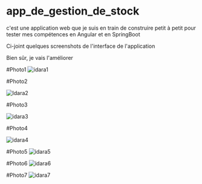 # app_de_gestion_de_stock
c'est une application web que je suis en train de construire petit à petit pour tester mes compétences en Angular et en SpringBoot

Ci-joint quelques screenshots de l'interface de l'application

Bien sûr, je vais l'améliorer

#Photo1
![idara1](https://github.com/IrouKaizen/app_de_gestion_de_stock/assets/122926735/a1c91388-2b3a-41c7-bcca-ecafb4eeefb2)

#Photo2

![Idara2](https://github.com/IrouKaizen/app_de_gestion_de_stock/assets/122926735/9748e15e-330d-4935-aa06-1450f7d4d3a4)

#Photo3


![idara3](https://github.com/IrouKaizen/app_de_gestion_de_stock/assets/122926735/2bd88a38-e788-4d46-90a0-2d49576ead73)

#Photo4

![idara4](https://github.com/IrouKaizen/app_de_gestion_de_stock/assets/122926735/ea73a54d-b184-44a1-96eb-45fba964cedd)


#Photo5
![idara5](https://github.com/IrouKaizen/app_de_gestion_de_stock/assets/122926735/d6b8af73-e48e-478f-8ca8-b54088ff35c0)

#Photo6
![idara6](https://github.com/IrouKaizen/app_de_gestion_de_stock/assets/122926735/75a2b52d-6103-4f23-9274-42edcb0f824e)

#Photo7
![idara7](https://github.com/IrouKaizen/app_de_gestion_de_stock/assets/122926735/65afd273-7275-443b-ac6e-bd2c27637e0e)

